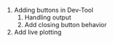 

1) Adding buttons in Dev-Tool
   1) Handling output 
   2) Add closing button behavior
2) Add live plotting